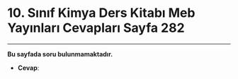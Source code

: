 # 10. Sınıf Kimya Ders Kitabı Meb Yayınları Cevapları Sayfa 282

---

**Bu sayfada soru bulunmamaktadır.**

-   **Cevap**: